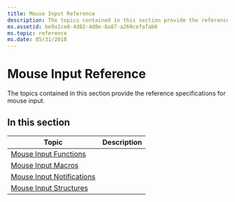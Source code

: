 ```yaml
---
title: Mouse Input Reference
description: The topics contained in this section provide the reference specifications for mouse input.
ms.assetid: be9a1ce8-4d82-4d8e-8a87-a260cefafab6
ms.topic: reference
ms.date: 05/31/2018
---
```


# Mouse Input Reference

The topics contained in this section provide the reference specifications for mouse input.

## In this section



| Topic                                                                 | Description |
|-----------------------------------------------------------------------|-------------|
| [Mouse Input Functions](mouse-input-functions.md)<br/>         |             |
| [Mouse Input Macros](mouse-input-macros.md)<br/>               |             |
| [Mouse Input Notifications](mouse-input-notifications.md)<br/> |             |
| [Mouse Input Structures](mouse-input-structures.md)<br/>       |             |



 

 

 





